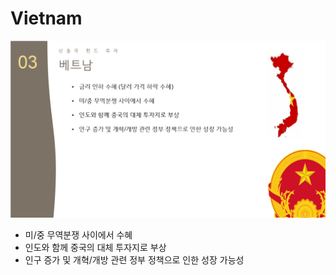 # Vietnam

![베트남](Image/Vietnam.png)

- 미/중 무역분쟁 사이에서 수혜
- 인도와 함께 중국의 대체 투자지로 부상
- 인구 증가 및 개혁/개방 관련 정부 정책으로 인한 성장 가능성
